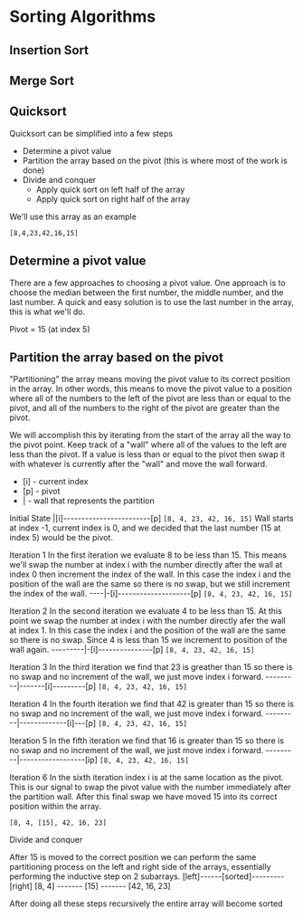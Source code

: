 
# Sorting Algorithms


## Insertion Sort



## Merge Sort




## Quicksort

Quicksort can be simplified into a few steps
- Determine a pivot value
- Partition the array based on the pivot (this is where most of the work is done)
- Divide and conquer
    - Apply quick sort on left half of the array
    - Apply quick sort on right half of the array

We'll use this array as an example

```[8,4,23,42,16,15]```

## Determine a pivot value

There are a few approaches to choosing a pivot value. One approach is to choose the median between the first number, the middle number, and the last number. A quick and easy solution is to use the last number in the array, this is what we'll do. 

Pivot = 15 (at index 5)

## Partition the array based on the pivot

"Partitioning" the array means moving the pivot value to its correct position in the array. In other words, this means to move the pivot value to a position where all of the numbers to the left of the pivot are less than or equal to the pivot, and all of the numbers to the right of the pivot are greater than the pivot.

We will accomplish this by iterating from the start of the array all the way to the pivot point. Keep track of a "wall" where all of the values to the left are less than the pivot. If a value is less than or equal to the pivot then swap it with whatever is currently after the "wall" and move the wall forward.

- [i] - current index
- [p] - pivot
- | - wall that represents the partition

Initial State 
|[i]------------------------[p]
```[8, 4, 23, 42, 16, 15]```
Wall starts at index -1, current index is 0, and we decided that the last number (15 at index 5) would be the pivot.

Iteration 1
In the first iteration we evaluate 8 to be less than 15. This means we'll swap the number at index i with the number directly after the wall at index 0 then increment the index of the wall. In this case the index i and the position of the wall are the same so there is no swap, but we still increment the index of the wall.
----|-[i]--------------------[p]
```[8, 4, 23, 42, 16, 15]```


Iteration 2
In the second iteration we evaluate 4 to be less than 15. At this point we swap the number at index i with the number directly afer the wall at index 1. In this case the index i and the position of the wall are the same so there is no swap. Since 4 is less than 15 we increment to position of the wall again.
---------|-[i]---------------[p]
```[8, 4, 23, 42, 16, 15]```


Iteration 3
In the third iteration we find that 23 is greather than 15 so there is no swap and no increment of the wall, we just move index i forward.
---------|-------[i]---------[p]
```[8, 4, 23, 42, 16, 15]```

Iteration 4
In the fourth iteration we find that 42 is greater than 15 so there is no swap and no increment of the wall, we just move index i forward.
---------|-------------[i]---[p]
```[8, 4, 23, 42, 16, 15]```

Iteration 5
In the fifth iteration we find that 16 is greater than 15 so there is no swap and no increment of the wall, we just move index i forward.
---------|------------------[ip]
```[8, 4, 23, 42, 16, 15]```

Iteration 6
In the sixth iteration index i is at the same location as the pivot. This is our signal to swap the pivot value with the number immediately after the partition wall. After this final swap we have moved 15 into its correct position within the array. 

```[8, 4, [15], 42, 16, 23]```

Divide and conquer

After 15 is moved to the correct position we can perform the same partitioning process on the left and right side of the arrays, essentially performing the inductive step on 2 subarrays.
[left]------[sorted]---------[right]
[8, 4] ------- [15] ------- [42, 16, 23]

After doing all these steps recursively the entire array will become sorted
